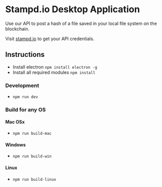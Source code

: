 # Stampd.io Desktop Application

Use our API to post a hash of a file saved in your local file system on the blockchain.

Visit [stampd.io](https;//stampd.io) to get your API credentials.

## Instructions

- Install electron `npm install electron -g`
- Install all required modules `npm install`

### Development

- `npm run dev`

### Build for any OS

#### Mac OSx

- `npm run build-mac`

#### Windows

- `npm run build-win`

#### Linux

- `npm run build-linux`